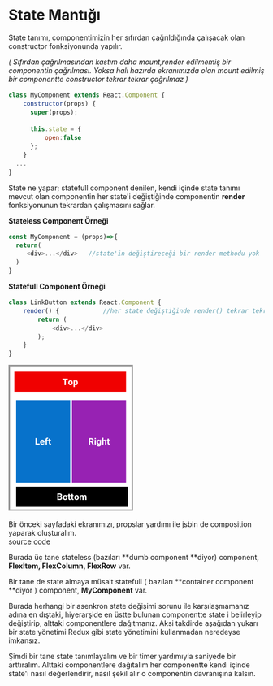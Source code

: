 # State Mantığı

State tanımı,  componentimizin her sıfırdan çağrıldığında çalışacak olan constructor fonksiyonunda yapılır.

_\( Sıfırdan çağrılmasından kastım daha mount,render edilmemiş bir componentin çağrılması. Yoksa hali hazırda ekranımızda olan mount edilmiş bir componentte constructor tekrar tekrar çağrılmaz \)_

```js
class MyComponent extends React.Component {
    constructor(props) {
      super(props);

      this.state = {
          open:false
      };
    }
  ...
}
```

State ne yapar;  statefull component denilen, kendi içinde state tanımı mevcut olan componentin her state'i değiştiğinde componentin **render** fonksiyonunun tekrardan çalışmasını sağlar.

**Stateless Component Örneği**

```js
const MyComponent = (props)=>{
  return( 
     <div>...</div>   //state'in değiştireceği bir render methodu yok
  )
} 
```

**Statefull Component Örneği**

```js
class LinkButton extends React.Component {
    render() {            //her state değiştiğinde render() tekrar tekrar çalışacak
        return (
            <div>...</div>
        );
    }
}
```

![](/assets/Desktop22.png)

Bir önceki sayfadaki ekranımızı,  propslar yardımı ile jsbin de composition yaparak oluşturalım.  
[source code](http://jsbin.com/mebesol/12/edit?js,output)

Burada üç tane stateless \(bazıları **dumb component **diyor\) component, **FlexItem, FlexColumn, FlexRow** var.

Bir tane de state almaya müsait statefull \( bazıları **container component **diyor \) component, **MyComponent** var.

Burada herhangi bir asenkron state değişimi sorunu ile karşılaşmamanız adına en dıştaki, hiyerarşide en üstte bulunan componentte state i belirleyip değiştirip, alttaki componentlere dağıtmanız. Aksi takdirde aşağıdan yukarı bir state yönetimi Redux gibi state yönetimini kullanmadan neredeyse imkansız.

Şimdi bir tane state tanımlayalım ve bir timer yardımıyla saniyede bir arttıralım. Alttaki componentlere dağıtalım her componentte kendi içinde state'i nasıl değerlendirir, nasıl şekil alır o componentin davranışına kalsın.



